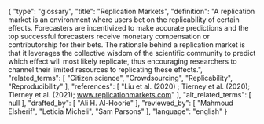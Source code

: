 {
    "type": "glossary",
    "title": "Replication Markets",
    "definition": "A replication market is an environment where users bet on the replicability of certain effects. Forecasters are incentivized to make accurate predictions and the top successful forecasters receive monetary compensation or contributorship for their bets. The rationale behind a replication market is that it leverages the collective wisdom of the scientific community to predict which effect will most likely replicate, thus encouraging researchers to channel their limited resources to replicating these effects.",
    "related_terms": [
        "Citizen science",
        "Crowdsourcing",
        "Replicability",
        "Reproducibility"
    ],
    "references": [
        "Liu et al. (2020) ; Tierney et al. (2020); Tierney et al. (2021); www.replicationmarkets.com"
    ],
    "alt_related_terms": [
        null
    ],
    "drafted_by": [
        "Ali H. Al-Hoorie"
    ],
    "reviewed_by": [
        "Mahmoud Elsherif",
        "Leticia Micheli",
        "Sam Parsons"
    ],
    "language": "english"
}